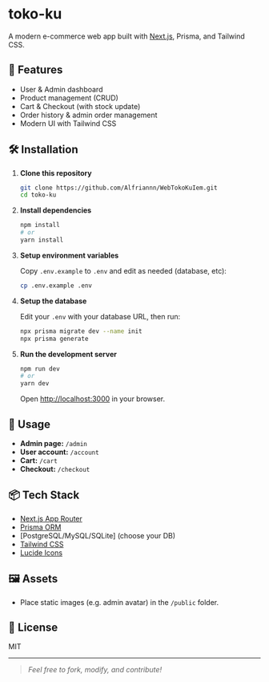 # toko-ku

A modern e-commerce web app built with [Next.js](https://nextjs.org), Prisma, and Tailwind CSS.

## 🚀 Features

- User & Admin dashboard
- Product management (CRUD)
- Cart & Checkout (with stock update)
- Order history & admin order management
- Modern UI with Tailwind CSS

## 🛠️ Installation

1. **Clone this repository**
   ```bash
   git clone https://github.com/Alfriannn/WebTokoKuIem.git
   cd toko-ku
   ```

2. **Install dependencies**
   ```bash
   npm install
   # or
   yarn install
   ```

3. **Setup environment variables**

   Copy `.env.example` to `.env` and edit as needed (database, etc):

   ```bash
   cp .env.example .env
   ```

4. **Setup the database**

   Edit your `.env` with your database URL, then run:

   ```bash
   npx prisma migrate dev --name init
   npx prisma generate
   ```

5. **Run the development server**

   ```bash
   npm run dev
   # or
   yarn dev
   ```

   Open [http://localhost:3000](http://localhost:3000) in your browser.

## 📝 Usage

- **Admin page:** `/admin`
- **User account:** `/account`
- **Cart:** `/cart`
- **Checkout:** `/checkout`

## 📦 Tech Stack

- [Next.js App Router](https://nextjs.org/docs/app)
- [Prisma ORM](https://www.prisma.io/)
- [PostgreSQL/MySQL/SQLite] (choose your DB)
- [Tailwind CSS](https://tailwindcss.com/)
- [Lucide Icons](https://lucide.dev/)

## 🖼️ Assets

- Place static images (e.g. admin avatar) in the `/public` folder.

## 📄 License

MIT

---

> _Feel free to fork, modify, and contribute!_
